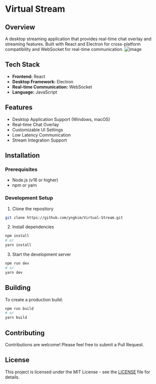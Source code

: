# Virtual Stream

## Overview
A desktop streaming application that provides real-time chat overlay and streaming features. Built with React and Electron for cross-platform compatibility and WebSocket for real-time communication.
![image](https://github.com/user-attachments/assets/3da16dd4-60fd-49a1-82d4-6456b728db7c)


## Tech Stack
- **Frontend:** React
- **Desktop Framework:** Electron
- **Real-time Communication:** WebSocket
- **Language:** JavaScript

## Features
- Desktop Application Support (Windows, macOS)
- Real-time Chat Overlay
- Customizable UI Settings
- Low Latency Communication
- Stream Integration Support

## Installation

### Prerequisites
- Node.js (v16 or higher)
- npm or yarn

### Development Setup
1. Clone the repository
```bash
git clone https://github.com/yngkim/Virtual-Stream.git
```

2. Install dependencies
```bash
npm install
# or
yarn install
```

3. Start the development server
```bash
npm run dev
# or
yarn dev
```

## Building
To create a production build:
```bash
npm run build
# or
yarn build
```

## Contributing
Contributions are welcome! Please feel free to submit a Pull Request.

## License
This project is licensed under the MIT License - see the [LICENSE](LICENSE) file for details.
